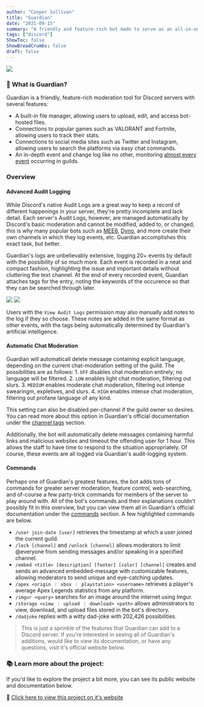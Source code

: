 ```yaml
---
author: "Cooper Sullivan"
title: "Guardian"
date: "2021-09-15"
summary: "A friendly and feature-rich bot made to serve as an all-in-one solution for Discord servers."
tags: ["discord"]
ShowToc: false
ShowBreadCrumbs: false
draft: false
---
```


![](/images/guardian-banner.png)

### 📖 What is Guardian?
Guardian is a friendly, feature-rich moderation tool for Discord servers with several features:
- A built-in file manager, allowing users to upload, edit, and access bot-hosted files.
- Connections to popular games such as VALORANT and Fortnite, allowing users to track their stats.
- Connections to social media sites such as Twitter and Instagram, allowing users to search the platforms via easy chat commands.
- An in-depth event and change log like no other, monitoring [almost every event](https://guardian.coopersully.me/docs/logs/) occurring in guilds.

### Overview
#### Advanced Audit Logging
While Discord's native Audit Logs are a great way to keep a record of different happenings in your server,
they're pretty incomplete and lack detail. Each server's Audit Logs, however, are managed automatically by
Discord's basic moderation and cannot be modified, added to, or changed; this is why many popular bots such
as [MEE6](https://mee6.xyz/), [Dyno](https://dyno.gg/), and more create their own channels in which they log
events, etc. Guardian accomplishes this exact task, but better. 

Guardian's logs are unbelievably extensive, logging 20+ events by default with the possibility of so much more.
Each event is recorded in a neat and compact fashion, highlighting the issue and important details without cluttering
the text channel. At the end of every recorded event, Guardian attaches tags for the entry, noting the keywords
of the occurence so that they can be searched through later.

![](/images/guardian/stop-boosting.png#center)
![](/images/guardian/search-tags.png#center)

Users with the ``View Audit Logs`` permission may also manually add notes to the log if they so choose. These notes
are added in the same format as other events, with the tags being automatically determined by Guardian's artificial
intelligence.

#### Automatic Chat Moderation
Guardian will automaticall delete message containing explicit language, depending on the current chat-moderation setting of the guild. The possibilities are as follows:
    1. ``OFF`` disables chat moderation entirely; no language will be filtered.
    2. ``LOW`` enables light chat moderation, filtering out slurs.
    3. ``MEDIUM`` enables moderate chat moderation, filtering out intense swearingm, expletives, and slurs.
    4. ``HIGH`` enables intense chat moderation, filtering out profane language of any kind.
	
This setting can also be disabled per-channel if the guild owner so desires. You can read more about this option in Guardian's official documentation under the [channel tags](https://guardian.coopersully.me/docs/tags/) section.

Additionally, the bot will automatically delete messages containing harmful links and malicious websites and timeout the offending user for 1 hour.
This allows the staff to have time to respond to the situation appropriately. Of course, these events are all logged via Guardian's audit-logging system.

#### Commands
Perhaps one of Guardian's greatest features, the bot adds tons of commands for greater server moderation, feature control, 
web-searching, and of-course a few party-trick commands for members of the server to play around with. All of the bot's
commands and their explanations couldn't possibly fit in this overview, but you can view them all in Guardian's official
documentation under the [commands](https://guardian.coopersully.me/docs/commands/) section. A few highlighted commands are below.
- ``/user join-date [user]`` retrieves the timestamp at which a user joined the current guild.
- ``/lock [channel]`` and ``/unlock [channel]`` allows moderators to limit @everyone from sending messages and/or speaking in a specified channel.
- ``/embed <title> [description] [footer] [color] [channel]`` creates and sends an advanced embedded-message with customizable features, allowing moderators to send unique and eye-catching updates.
- ``/apex <origin ︱ xbox ︱ playstation> <username>`` retrieves a player's average Apex Legends statistics from any platform.
- ``/imgur <query>`` searches for an image around the internet using Imgur.
- ``/storage <view ︱ upload ︱ download> <path>`` allows administrators to view, download, and upload files stored in the bot's directory.
- ``/dadjoke`` replies with a witty dad-joke with 202,426 possibilities.

> This is just a sprinkle of the features that Guardian can add to a Discord server. 
If you're interested in seeing all of Guardian's additions, would like to view its documentation, 
or have any questions, visit it's official website below.

### 📚 Learn more about the project:
If you'd like to explore the project a bit more, you can see its public website and documentation below.

🔗 [Click here to view this project on it's website](https://guardian.coopersully.me/)